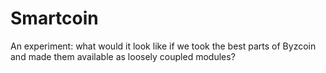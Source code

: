 # Smartcoin

An experiment: what would it look like if we took the best parts of Byzcoin and
made them available as loosely coupled modules?